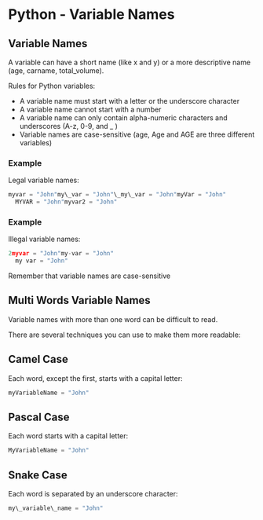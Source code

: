 
Python - Variable Names
=======================


Variable Names
--------------



A variable can have a short name (like x and y) or a more descriptive name (age, carname, total\_volume).

Rules for Python variables:

* A variable name must start with a letter or the underscore character
* A variable name cannot start with a number
* A variable name can only contain alpha-numeric characters and underscores (A-z, 0-9, and \_ )
* Variable names are case-sensitive (age, Age and AGE are three different variables)



### Example


Legal variable names:



```python
myvar = "John"my\_var = "John"\_my\_var = "John"myVar = "John"
  MYVAR = "John"myvar2 = "John"
```



### Example


Illegal variable names:



```python
2myvar = "John"my-var = "John"
  my var = "John"
```



Remember that variable names are case-sensitive



Multi Words Variable Names
--------------------------


Variable names with more than one word can be difficult to read.


There are several techniques you can use to make them more readable:


Camel Case
----------


Each word, except the first, starts with a capital letter:



```python
myVariableName = "John"

```

Pascal Case
-----------


Each word starts with a capital letter:



```python
MyVariableName = "John"

```

Snake Case
----------


Each word is separated by an underscore character:



```python
my\_variable\_name = "John"

```

